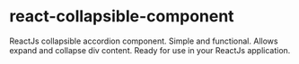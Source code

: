 # react-collapsible-component
ReactJs collapsible accordion component. Simple and functional. Allows expand and collapse div content. Ready for use in your ReactJs application.
